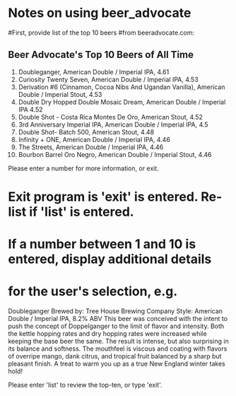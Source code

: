 # Notes on using beer_advocate

#First, provide list of the top 10 beers
#from beeradvocate.com:

Beer Advocate's Top 10 Beers of All Time
----------------------------------------
1. Doubleganger, American Double / Imperial IPA, 4.61
2. Curiosity Twenty Seven, American Double / Imperial IPA, 4.53
3. Derivation #6 (Cinnamon, Cocoa Nibs And Ugandan Vanilla), American Double / Imperial Stout, 4.53
4. Double Dry Hopped Double Mosaic Dream, American Double / Imperial IPA 4.52
5. Double Shot - Costa Rica Montes De Oro, American Stout, 4.52
6. 3rd Anniversary Imperial IPA, American Double / Imperial IPA, 4.5
7. Double Shot- Batch 500, American Stout, 4.48
8. Infinity + ONE, American Double / Imperial IPA, 4.46
9. The Streets, American Double / Imperial IPA, 4.46
10. Bourbon Barrel Oro Negro, American Double / Imperial Stout, 4.46

Please enter a number for more information, or exit.

# Exit program is 'exit' is entered.  Re-list if 'list' is entered.
# If a number between 1 and 10 is entered, display additional details
# for the user's selection, e.g.

Doubleganger
Brewed by: Tree House Brewing Company
Style: American Double / Imperial IPA, 8.2% ABV
This beer was conceived with the intent to push the concept of Doppelganger to 
the limit of flavor and intensity. Both the kettle hopping rates and dry hopping 
rates were increased while keeping the base beer the same. The result is intense, 
but also surprising in its balance and softness. The mouthfeel is viscous and 
coating with flavors of overripe mango, dank citrus, and tropical fruit 
balanced by a sharp but pleasant finish. A treat to warm you up as a true New 
England winter takes hold!

Please enter 'list' to review the top-ten, or type 'exit'.